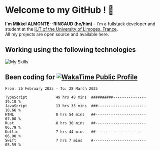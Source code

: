 # Welcome to my GitHub ! 🌃

**I'm Mikkel ALMONTE--RINGAUD (he/him)** - I'm a fullstack developer and student at the [IUT of the University of Limoges, France](https://iut.unilim.fr). \
All my projects are open source and available here.

## Working using the following technologies

![My Skills](https://skillicons.dev/icons?i=solidjs,pnpm,nodejs,ts,js,vercel,netlify,html,css,rust,astro,git,vue,md,electron,figma,github,bash,bun,cloudflare,py,tailwind,nginx,npm,tauri,vite,zig,yarn,windicss,dart,flutter,kotlin&theme=dark)

## Been coding for [![WakaTime Public Profile](https://wakatime.com/badge/user/0839e595-e07a-435c-8d59-ed95f2a3d6dd.svg?style=flat-square)](https://wakatime.com/@0839e595-e07a-435c-8d59-ed95f2a3d6dd)

<!--START_SECTION:waka-->

```plain
From: 26 February 2025 - To: 28 March 2025

TypeScript             49 hrs 48 mins  ##########---------------   39.10 %
JavaScript             13 hrs 35 mins  ###----------------------   10.66 %
HTML                   8 hrs 54 mins   ##-----------------------   07.00 %
Rust                   8 hrs 38 mins   ##-----------------------   06.79 %
Kotlin                 7 hrs 44 mins   ##-----------------------   06.08 %
Swift                  7 hrs 7 mins    #------------------------   05.59 %
```

<!--END_SECTION:waka-->
